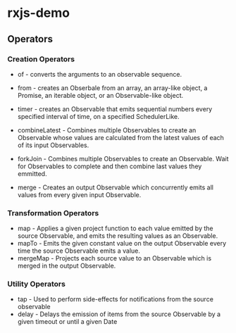 # rxjs-demo

## Operators
### Creation Operators
- of -  converts the arguments to an observable sequence.
- from - creates an Obserbale from an array, an array-like object, a Promise, an iterable object, or an Observable-like object.
- timer - creates an Observable that emits sequential numbers every specified interval of time, on a specified SchedulerLike.

- combineLatest - Combines multiple Observables to create an Observable whose values are calculated from the latest values of each of its input Observables.
- forkJoin - Combines multiple Observables to create an Observable. Wait for Observables to complete and then combine last values they emmitted.
- merge - Creates an output Observable which concurrently emits all values from every given input Observable.

### Transformation Operators
- map - Applies a given project function to each value emitted by the source Observable, and emits the resulting values as an Observable.
- mapTo - Emits the given constant value on the output Observable every time the source Observable emits a value.
- mergeMap - Projects each source value to an Observable which is merged in the output Observable.


### Utility Operators
- tap - Used to perform side-effects for notifications from the source observable
- delay - Delays the emission of items from the source Observable by a given timeout or until a given Date
